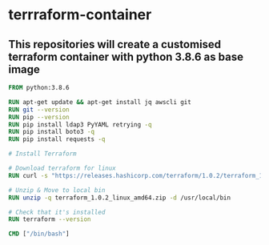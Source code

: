 # terrraform-container
## This repositories will create a customised terraform container with python 3.8.6 as base image
```Dockerfile
FROM python:3.8.6

RUN apt-get update && apt-get install jq awscli git
RUN git --version
RUN pip --version
RUN pip install ldap3 PyYAML retrying -q
RUN pip install boto3 -q
RUN pip install requests -q

# Install Terraform

# Download terraform for linux
RUN curl -s "https://releases.hashicorp.com/terraform/1.0.2/terraform_1.0.2_linux_amd64.zip" -o terraform_1.0.2_linux_amd64.zip

# Unzip & Move to local bin
RUN unzip -q terraform_1.0.2_linux_amd64.zip -d /usr/local/bin

# Check that it's installed
RUN terraform --version

CMD ["/bin/bash"]
```
